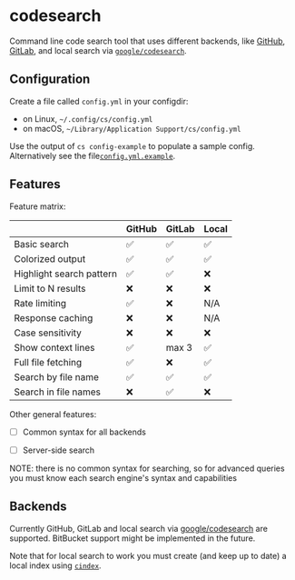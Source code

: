 # codesearch

Command line code search tool that uses different backends, like
[GitHub](https://docs.github.com/en/rest/search/search),
[GitLab](https://docs.gitlab.com/ee/api/search.html),
and local search via
[`google/codesearch`](https://github.com/google/codesearch).

## Configuration

Create a file called `config.yml` in your configdir:
* on Linux, `~/.config/cs/config.yml`
* on macOS, `~/Library/Application Support/cs/config.yml`

Use the output of `cs config-example` to populate a sample config. Alternatively
see the file[`config.yml.example`](/cmd/cs/config.yml.example).

## Features

Feature matrix:

|                          | GitHub   | GitLab | Local |
|--------------------------|----------|--------|-------|
| Basic search             | ✅       | ✅     | ✅    |
| Colorized output         | ✅       | ✅     | ✅    |
| Highlight search pattern | ✅       | ✅     | ❌    |
| Limit to N results       | ❌       | ❌     | ❌    |
| Rate limiting            | ✅       | ❌     | N/A   |
| Response caching         | ❌       | ❌     | N/A   |
| Case sensitivity         | ❌       | ❌     | ❌    |
| Show context lines       | ✅       | max 3  | ✅    |
| Full file fetching       | ✅       | ❌     | ✅    |
| Search by file name      | ✅       | ✅     | ✅    |
| Search in file names     | ❌       | ✅     | ❌    |

Other general features:
* [ ] Common syntax for all backends
* [ ] Server-side search


NOTE: there is no common syntax for searching, so for advanced queries you must know
each search engine's syntax and capabilities

## Backends

Currently GitHub, GitLab and local search via
[google/codesearch](https://github.com/google/codesearch) are supported.
BitBucket support might be implemented in the future.

Note that for local search to work you must create (and keep up to date) a local
index using [`cindex`](https://github.com/google/codesearch/tree/master/cmd/cindex).
